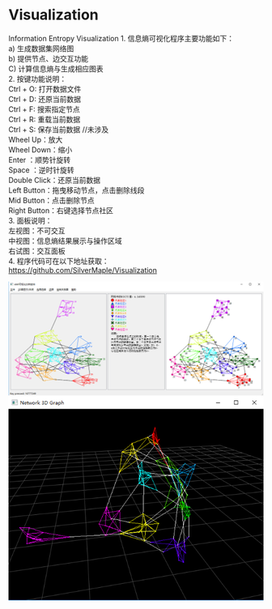 # Visualization
Information Entropy Visualization
    1.	信息熵可视化程序主要功能如下：  
    a)	生成数据集网络图  
    b)	提供节点、边交互功能  
    C)	计算信息熵与生成相应图表  
    2. 按键功能说明：  
    Ctrl   +   O: 打开数据文件   
    Ctrl   +   D: 还原当前数据  
    Ctrl   +   F: 搜索指定节点  
    Ctrl   +   R: 重载当前数据  
    Ctrl   +   S: 保存当前数据 //未涉及  
    Wheel   Up：放大  
    Wheel Down：缩小  
    Enter       ：顺势针旋转  
    Space       ：逆时针旋转  
    Double Click：还原当前数据  
    Left  Button：拖曳移动节点，点击删除线段  
    Mid   Button：点击删除节点  
    Right Button：右键选择节点社区  
    3. 面板说明：  
    左视图：不可交互  
    中视图：信息熵结果展示与操作区域  
    右试图：交互面板  
    4. 程序代码可在以下地址获取：  
    https://github.com/SilverMaple/Visualization  
      
![Image 1](https://github.com/SilverMaple/Visualization/blob/master/c_plus/UI_1.png)
![Image 2](https://github.com/SilverMaple/Visualization/blob/master/c_plus/UI_2.png)

